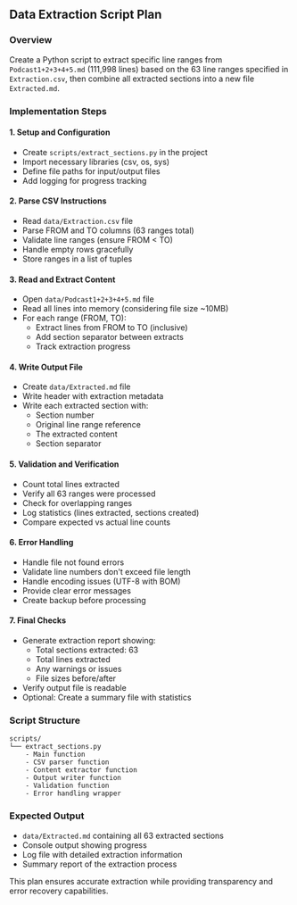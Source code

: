 ## Data Extraction Script Plan

### Overview
Create a Python script to extract specific line ranges from `Podcast1+2+3+4+5.md` (111,998 lines) based on the 63 line ranges specified in `Extraction.csv`, then combine all extracted sections into a new file `Extracted.md`.

### Implementation Steps

#### 1. **Setup and Configuration**
- Create `scripts/extract_sections.py` in the project
- Import necessary libraries (csv, os, sys)
- Define file paths for input/output files
- Add logging for progress tracking

#### 2. **Parse CSV Instructions**
- Read `data/Extraction.csv` file
- Parse FROM and TO columns (63 ranges total)
- Validate line ranges (ensure FROM < TO)
- Handle empty rows gracefully
- Store ranges in a list of tuples

#### 3. **Read and Extract Content**
- Open `data/Podcast1+2+3+4+5.md` file
- Read all lines into memory (considering file size ~10MB)
- For each range (FROM, TO):
  - Extract lines from FROM to TO (inclusive)
  - Add section separator between extracts
  - Track extraction progress

#### 4. **Write Output File**
- Create `data/Extracted.md` file
- Write header with extraction metadata
- Write each extracted section with:
  - Section number
  - Original line range reference
  - The extracted content
  - Section separator

#### 5. **Validation and Verification**
- Count total lines extracted
- Verify all 63 ranges were processed
- Check for overlapping ranges
- Log statistics (lines extracted, sections created)
- Compare expected vs actual line counts

#### 6. **Error Handling**
- Handle file not found errors
- Validate line numbers don't exceed file length
- Handle encoding issues (UTF-8 with BOM)
- Provide clear error messages
- Create backup before processing

#### 7. **Final Checks**
- Generate extraction report showing:
  - Total sections extracted: 63
  - Total lines extracted
  - Any warnings or issues
  - File sizes before/after
- Verify output file is readable
- Optional: Create a summary file with statistics

### Script Structure
```
scripts/
└── extract_sections.py
    - Main function
    - CSV parser function
    - Content extractor function
    - Output writer function
    - Validation function
    - Error handling wrapper
```

### Expected Output
- `data/Extracted.md` containing all 63 extracted sections
- Console output showing progress
- Log file with detailed extraction information
- Summary report of the extraction process

This plan ensures accurate extraction while providing transparency and error recovery capabilities.
